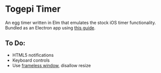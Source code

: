 # Togepi Timer

An egg timer written in Elm that emulates the stock iOS timer functionality.
Bundled as an Electron app using [this guide](https://medium.com/@ezekeal/building-an-electron-app-with-elm-part-1-boilerplate-3416a730731f).

## To Do:

- HTML5 notifications
- Keyboard controls
- Use [frameless window](https://electronjs.org/docs/api/frameless-window), disallow resize
